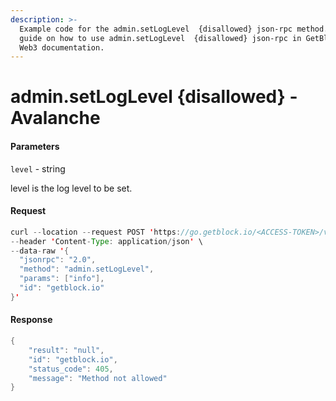```yaml
---
description: >-
  Example code for the admin.setLogLevel  {disallowed} json-rpc method. Сomplete
  guide on how to use admin.setLogLevel  {disallowed} json-rpc in GetBlock.io
  Web3 documentation.
---
```


# admin.setLogLevel {disallowed} - Avalanche

#### Parameters

`level` - string

level is the log level to be set.

#### Request

```java
curl --location --request POST 'https://go.getblock.io/<ACCESS-TOKEN>/v1/avax/mainnet/ext/bc/C/rpc' \
--header 'Content-Type: application/json' \
--data-raw '{
  "jsonrpc": "2.0",
  "method": "admin.setLogLevel",
  "params": ["info"],
  "id": "getblock.io"
}'
```

#### Response

```java
{
    "result": "null",
    "id": "getblock.io",
    "status_code": 405,
    "message": "Method not allowed"
}
```
